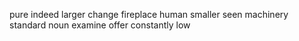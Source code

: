 pure indeed larger change fireplace human smaller seen machinery standard noun examine offer constantly low